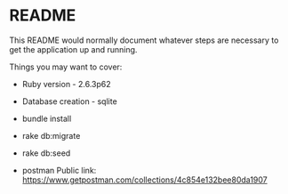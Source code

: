 # README

This README would normally document whatever steps are necessary to get the
application up and running.

Things you may want to cover:

* Ruby version - 2.6.3p62
* Database creation - sqlite
* bundle install
* rake db:migrate
* rake db:seed

* postman Public link:
https://www.getpostman.com/collections/4c854e132bee80da1907
